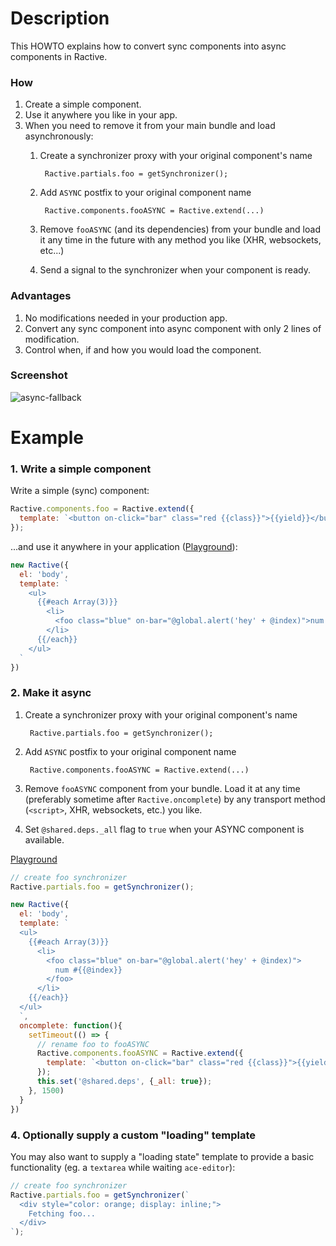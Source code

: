 # Description 

This HOWTO explains how to convert sync components into async components in Ractive. 

### How

1. Create a simple component.
2. Use it anywhere you like in your app.
3. When you need to remove it from your main bundle and load asynchronously: 
    1. Create a synchronizer proxy with your original component's name
    
            Ractive.partials.foo = getSynchronizer();

    2. Add `ASYNC` postfix to your original component name

            Ractive.components.fooASYNC = Ractive.extend(...)

    3. Remove `fooASYNC` (and its dependencies) from your bundle and load it any time in the future with any method you like (XHR, websockets, etc...)
    4. Send a signal to the synchronizer when your component is ready.


### Advantages 

1. No modifications needed in your production app.
2. Convert any sync component into async component with only 2 lines of modification. 
3. Control when, if and how you would load the component.

### Screenshot 

![async-fallback](https://user-images.githubusercontent.com/6639874/43196121-a5918686-900f-11e8-9718-793d49c9be34.gif)

# Example

### 1. Write a simple component 

Write a simple (sync) component:

```js
Ractive.components.foo = Ractive.extend({
  template: `<button on-click="bar" class="red {{class}}">{{yield}}</button>`
});
```

...and use it anywhere in your application ([Playground](https://ractive.js.org/playground/?env=docs#N4IgFiBcoE5SBTAJgcwSAvgGhAZ3gEoCGAxgC4CWAbggHQkD2AtgA4MB2C7ZutAZgwYACALxDi5anQQAPMlyQAKYAB12KsvNYAbIvMhCABmo0aAPACMArpo5COAWhLaKJANYiVIC0RhehzkS4uJ4gMMhCwMCBwRgYXgB8UQCeFAjaSHFmAPTWtuwJJmTG7BgAlADcJuycAO7ipJQ0ykXpBgDkFgxIye1YRVosuvpGRWZW2oXqZBpRAMQIpGBCAIIwMETJigDMZXFFpmRmLlOHh2YCwjEhXhbaVgj+jj4woQACKNoMPtq0RNoIGBkRTtMAIXpCADUQjeFHYSFkZUSBxmqI07CsTCEcyisPhsn20zOR2yl1OaJJJxRUWyixIYEJ5myE3JJXKmCAA)): 


```js
new Ractive({
  el: 'body',
  template: `
    <ul>
      {{#each Array(3)}}
        <li>
          <foo class="blue" on-bar="@global.alert('hey' + @index)">num #{{@index}}</foo>
        </li>
      {{/each}}
    </ul>
  `
})
```

### 2. Make it async 

1. Create a synchronizer proxy with your original component's name

        Ractive.partials.foo = getSynchronizer();


2. Add `ASYNC` postfix to your original component name

        Ractive.components.fooASYNC = Ractive.extend(...)

3. Remove `fooASYNC` component from your bundle. Load it at any time (preferably sometime after `Ractive.oncomplete`) by any transport method (`<script>`, XHR, websockets, etc.) you like.
4. Set `@shared.deps._all` flag to `true` when your ASYNC component is available. 

[Playground](https://ractive.js.org/playground/?env=docs#N4IgFiBcoE5SBTAJgcwSANCAzlA2uAC6EAO2kA9BQMZIB2AdDAIYDuKAloQ9QPYC2NBDAT9qoii2qEOANwQBabAE861MDF50OAL2EUAzABZmRgJwBWAIwB2CmkIBlVes3a9MBgCtcAXQC+WLiQIFQABNQizIQIYQBmvLxhKmoaWrrCADp0AErM0nIIDCTMMDLMADbYDAlJALxhDs6pbhkwABQAlADc2dl0CKxheQXy7cB9MRWQYQDkAEa8SMqzGJMx-CQV0QgzAAaTADwArhUAfJOZhMDAAMQI+WBhAIIwLMrtBp3+-peEV4cKhwLnQrmD-oRDrUIttsNg6pkQPMKscEIiwloFPNSgiQAABFAVXjYioMSrCQjtWZgBArMIAajCeI4dCQCAAHp1ESDwbzCHRjvwwrcbszWRyfn9wYcKLUeRCARQgfKrjcKA91JLQZCKKd5Xs1tqtHxNhUEDEZnFjmoZFouhNtVdsOaACocfgIXjHSldMJ1M5hB188IiOjMD3xRJhQhJWrPRwATQAcgBhKWEEYyeQ8AQkLQIOiEapxxOpv3DfJZoocmKs8bpq4bLY7faHebemN0DF0BTUIHUADWuOxMHRfeYcNxIiQgeA47hkpAZxuyg4CAqSB+MvbxC0ZwOjoh-h66cIYA41WdlNmeOwYFKyAYbLIq0DAH1KtNozBUcfeofAjCKwLAABhArltV+OhjxAfwgA)

```js
// create foo synchronizer
Ractive.partials.foo = getSynchronizer();

new Ractive({
  el: 'body',
  template: `
  <ul>
    {{#each Array(3)}}
      <li>
        <foo class="blue" on-bar="@global.alert('hey' + @index)">
          num #{{@index}}
        </foo>
      </li>
    {{/each}}
  </ul>
  `,
  oncomplete: function(){
    setTimeout(() => {
      // rename foo to fooASYNC
      Ractive.components.fooASYNC = Ractive.extend({
        template: `<button on-click="bar" class="red {{class}}">{{yield}}</button>`
      });
      this.set('@shared.deps', {_all: true});
    }, 1500)
  }
})

```

### 4. Optionally supply a custom "loading" template 

You may also want to supply a "loading state" template to provide a basic functionality (eg. a `textarea` while waiting `ace-editor`): 

```js
// create foo synchronizer
Ractive.partials.foo = getSynchronizer(`
  <div style="color: orange; display: inline;">
    Fetching foo... 
  </div>
`);
```




